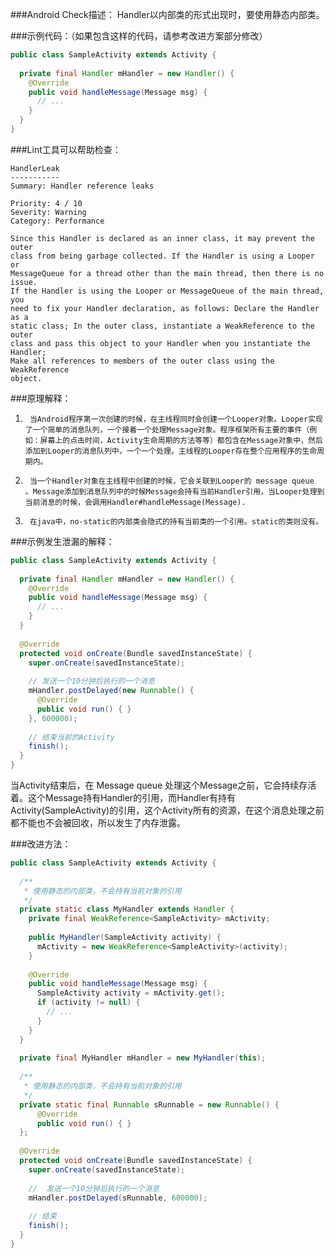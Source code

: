 
###Android Check描述：
	Handler以内部类的形式出现时，要使用静态内部类。

###示例代码：（如果包含这样的代码，请参考改进方案部分修改）

``` java
public class SampleActivity extends Activity { 
 
  private final Handler mHandler = new Handler() { 
    @Override 
    public void handleMessage(Message msg) { 
      // ...  
    } 
  } 
} 
```
###Lint工具可以帮助检查：

```
HandlerLeak
-----------
Summary: Handler reference leaks

Priority: 4 / 10
Severity: Warning
Category: Performance

Since this Handler is declared as an inner class, it may prevent the outer
class from being garbage collected. If the Handler is using a Looper or
MessageQueue for a thread other than the main thread, then there is no issue.
If the Handler is using the Looper or MessageQueue of the main thread, you
need to fix your Handler declaration, as follows: Declare the Handler as a
static class; In the outer class, instantiate a WeakReference to the outer
class and pass this object to your Handler when you instantiate the Handler;
Make all references to members of the outer class using the WeakReference
object.
```

###原理解释：
1.      当Android程序第一次创建的时候，在主线程同时会创建一个Looper对象。Looper实现了一个简单的消息队列，一个接着一个处理Message对象。程序框架所有主要的事件（例如：屏幕上的点击时间，Activity生命周期的方法等等）都包含在Message对象中，然后添加到Looper的消息队列中，一个一个处理。主线程的Looper存在整个应用程序的生命周期内。

1.      当一个Handler对象在主线程中创建的时候，它会关联到Looper的 message queue 。Message添加到消息队列中的时候Message会持有当前Handler引用，当Looper处理到当前消息的时候，会调用Handler#handleMessage(Message).

1.      在java中，no-static的内部类会隐式的持有当前类的一个引用。static的类则没有。 

    
###示例发生泄漏的解释：
```java
public class SampleActivity extends Activity { 
 
  private final Handler mHandler = new Handler() { 
    @Override 
    public void handleMessage(Message msg) { 
      // ... 
    } 
  } 
 
  @Override 
  protected void onCreate(Bundle savedInstanceState) { 
    super.onCreate(savedInstanceState); 
 
    // 发送一个10分钟后执行的一个消息 
    mHandler.postDelayed(new Runnable() { 
      @Override 
      public void run() { } 
    }, 600000); 
 
    // 结束当前的Activity 
    finish(); 
  } 
} 
```
当Activity结束后，在 Message queue 处理这个Message之前，它会持续存活着。这个Message持有Handler的引用，而Handler有持有Activity(SampleActivity)的引用，这个Activity所有的资源，在这个消息处理之前都不能也不会被回收，所以发生了内存泄露。

###改进方法：
```java
public class SampleActivity extends Activity { 
 
  /** 
   * 使用静态的内部类，不会持有当前对象的引用 
   */ 
  private static class MyHandler extends Handler { 
    private final WeakReference<SampleActivity> mActivity; 
 
    public MyHandler(SampleActivity activity) { 
      mActivity = new WeakReference<SampleActivity>(activity); 
    } 
 
    @Override 
    public void handleMessage(Message msg) { 
      SampleActivity activity = mActivity.get(); 
      if (activity != null) { 
        // ... 
      } 
    } 
  } 
 
  private final MyHandler mHandler = new MyHandler(this); 
 
  /** 
   * 使用静态的内部类，不会持有当前对象的引用 
   */ 
  private static final Runnable sRunnable = new Runnable() { 
      @Override 
      public void run() { } 
  }; 
 
  @Override 
  protected void onCreate(Bundle savedInstanceState) { 
    super.onCreate(savedInstanceState); 
 
    //  发送一个10分钟后执行的一个消息 
    mHandler.postDelayed(sRunnable, 600000); 
 
    // 结束 
    finish(); 
  } 
} 
```



